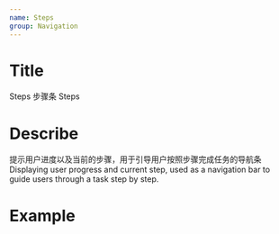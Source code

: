 ```yaml
---
name: Steps
group: Navigation
---
```


# Title

Steps 步骤条
Steps

# Describe

提示用户进度以及当前的步骤，用于引导用户按照步骤完成任务的导航条
Displaying user progress and current step, used as a navigation bar to guide users through a task step by step.

# Example
